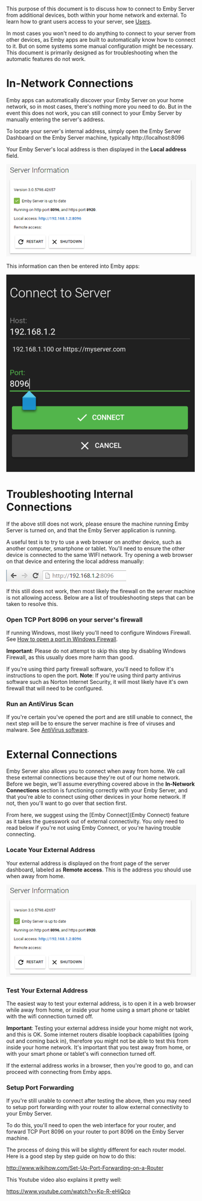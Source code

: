 This purpose of this document is to discuss how to connect to Emby Server from additional devices, both within your home network and external. To learn how to grant users access to your server, see [Users](Users).

In most cases you won't need to do anything to connect to your server from other devices, as Emby apps are built to automatically know how to connect to it. But on some systems some manual configuration might be necessary. This document is primarily designed as for troubleshooting when the automatic features do not work.

# In-Network Connections

Emby apps can automatically discover your Emby Server on your home network, so in most cases, there's nothing more you need to do. But in the event this does not work, you can still connect to your Emby Server by manually entering the server's address.

To locate your server's internal address, simply open the Emby Server Dashboard on the Emby Server machine, typically http://localhost:8096

Your Emby Server's local address is then displayed in the **Local address** field.

![](images/server/connectivity2.jpg)

This information can then be entered into Emby apps:

![](images/server/connectivity3.png)

# Troubleshooting Internal Connections

If the above still does not work, please ensure the machine running Emby Server is turned on, and that the Emby Server application is running.

A useful test is to try to use a web browser on another device, such as another computer, smartphone or tablet. You'll need to ensure the other device is connected to the same WIFI network. Try opening a web browser on that device and entering the local address manually:

![](images/server/connectivity4.png)

If this still does not work, then most likely the firewall on the server machine is not allowing access. Below are a list of troubleshooting steps that can be taken to resolve this.

### Open TCP Port 8096 on your server's firewall

If running Windows, most likely you'll need to configure Windows Firewall. See [How to open a port in Windows Firewall](http://wiki.mcneel.com/zoo/window7firewall). 

**Important**: Please do not attempt to skip this step by disabling Windows Firewall, as this usually does more harm than good.

If you're using third party firewall software, you'll need to follow it's instructions to open the port. **Note**: If you're using third party antivirus software such as Norton Internet Security, it will most likely have it's own firewall that will need to be configured.

### Run an AntiVirus Scan

If you're certain you've opened the port and are still unable to connect, the next step will be to ensure the server machine is free of viruses and malware. See [AntiVirus software](https://en.wikipedia.org/wiki/Antivirus_software).

# External Connections

Emby Server also allows you to connect when away from home. We call these external connections because they're out of our home network. Before we begin, we'll assume everything covered above in the **In-Network Connections** section is functioning correctly with your Emby Server, and that you're able to connect using other devices in your home network. If not, then you'll want to go over that section first.

From here, we suggest using the [Emby Connect](Emby Connect) feature as it takes the guesswork out of external connectivity. You only need to read below if you're not using Emby Connect, or you're having trouble connecting.

### Locate Your External Address

Your external address is displayed on the front page of the server dashboard, labeled as **Remote access**. This is the address you should use when away from home.

![](images/server/connectivity2.jpg)

### Test Your External Address

The easiest way to test your external address, is to open it in a web browser while away from home, or inside your home using a smart phone or tablet with the wifi connection turned off.

**Important**: Testing your external address inside your home might not work, and this is OK. Some internet routers disable loopback capabilities (going out and coming back in), therefore you might not be able to test this from inside your home network. It's important that you test away from home, or with your smart phone or tablet's wifi connection turned off.

If the external address works in a browser, then you're good to go, and can proceed with connecting from Emby apps.

### Setup Port Forwarding

If you're still unable to connect after testing the above, then you may need to setup port forwarding with your router to allow external connectivity to your Emby Server.

To do this, you'll need to open the web interface for your router, and forward TCP Port 8096 on your router to port 8096 on the Emby Server machine.

The process of doing this will be slightly different for each router model.  Here is a good step by step guide on how to do this:

http://www.wikihow.com/Set-Up-Port-Forwarding-on-a-Router

This Youtube video also explains it pretty well:

https://www.youtube.com/watch?v=Kp-R-eHiQco